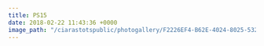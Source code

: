 ```yaml
---
title: PS15
date: 2018-02-22 11:43:36 +0000
image_path: "/ciarastotspublic/photogallery/F2226EF4-B62E-4024-8025-532400D9808D.jpeg"
---
```

